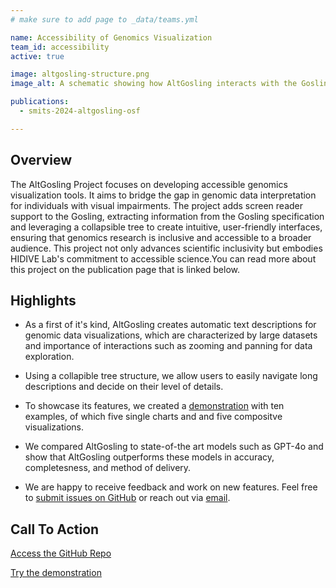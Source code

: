 ```yaml
---
# make sure to add page to _data/teams.yml

name: Accessibility of Genomics Visualization
team_id: accessibility
active: true

image: altgosling-structure.png
image_alt: A schematic showing how AltGosling interacts with the Gosling Spec and Gosling.js to construct alt text, long descriptions, and Tree-structured descriptions from Gosling Spec features and Gosling Renderer data.

publications:
  - smits-2024-altgosling-osf  

---
```


## Overview

The AltGosling Project focuses on developing accessible genomics visualization tools. It aims to bridge the gap in genomic data interpretation for individuals with visual impairments. The project adds screen reader support to the Gosling, extracting information from the Gosling specification and leveraging a collapsible tree to create intuitive, user-friendly interfaces, ensuring that genomics research is inclusive and accessible to a broader audience. This project not only advances scientific inclusivity but embodies HIDIVE Lab's commitment to accessible science.You can read more about this project on the publication page that is linked below.

## Highlights
- As a first of it's kind, AltGosling creates automatic text descriptions for genomic data visualizations, which are characterized by large datasets and importance of interactions such as zooming and panning for data exploration. 

- Using a collapible tree structure, we allow users to easily navigate long descriptions and decide on their level of details.

- To showcase its features, we created a [demonstration](https://gosling-lang.org/alt-gosling/) with ten examples, of which five single charts and and five compositve visualizations. 

- We compared AltGosling to state-of-the art models such as GPT-4o and show that AltGosling outperforms these models in accuracy, completesness, and method of delivery.

- We are happy to receive feedback and work on new features. Feel free to [submit issues on GitHub](https://github.com/gosling-lang/altgosling/issues) or reach out via [email](mailto:nils@hms.harvard.edu).

## Call To Action

[Access the GitHub Repo](https://github.com/gosling-lang/altgosling)

[Try the demonstration](https://gosling-lang.org/alt-gosling/)